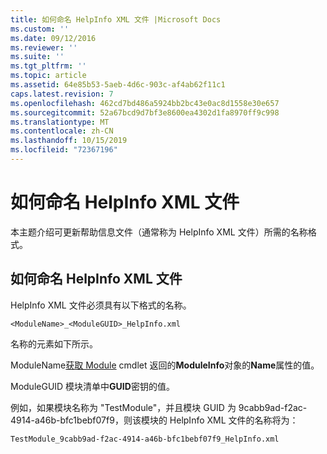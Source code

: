 ```yaml
---
title: 如何命名 HelpInfo XML 文件 |Microsoft Docs
ms.custom: ''
ms.date: 09/12/2016
ms.reviewer: ''
ms.suite: ''
ms.tgt_pltfrm: ''
ms.topic: article
ms.assetid: 64e85b53-5aeb-4d6c-903c-af4ab62f11c1
caps.latest.revision: 7
ms.openlocfilehash: 462cd7bd486a5924bb2bc43e0ac8d1558e30e657
ms.sourcegitcommit: 52a67bcd9d7bf3e8600ea4302d1fa8970ff9c998
ms.translationtype: MT
ms.contentlocale: zh-CN
ms.lasthandoff: 10/15/2019
ms.locfileid: "72367196"
---
```

# <a name="how-to-name-a-helpinfo-xml-file"></a>如何命名 HelpInfo XML 文件

本主题介绍可更新帮助信息文件（通常称为 HelpInfo XML 文件）所需的名称格式。

## <a name="how-to-name-a-helpinfo-xml-file"></a>如何命名 HelpInfo XML 文件

HelpInfo XML 文件必须具有以下格式的名称。

`<ModuleName>_<ModuleGUID>_HelpInfo.xml`

名称的元素如下所示。

ModuleName[获取 Module](/powershell/module/Microsoft.PowerShell.Core/Get-Module) cmdlet 返回的**ModuleInfo**对象的**Name**属性的值。

ModuleGUID 模块清单中**GUID**密钥的值。

例如，如果模块名称为 "TestModule"，并且模块 GUID 为 9cabb9ad-f2ac-4914-a46b-bfc1bebf07f9，则该模块的 HelpInfo XML 文件的名称将为：

`TestModule_9cabb9ad-f2ac-4914-a46b-bfc1bebf07f9_HelpInfo.xml`